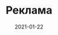 ---
layout: default
date: 2021-01-22
title: Реклама
heroBg: img/reklama-bg.jpg
class: " yellow-title"
bannerText: Мы работаем с 2015 года. Этот срок может показаться не слишком внушительным, но тем не менее, за это время мы успели получить репутацию надежного партнера и завоевать доверие большого количества постоянных клиентов, число которых постоянно растет.
icon: img/icons/icon-reklama.svg

metaTitle: "Реклама в Самаре — ИП Дубинкина"
metaDescr: "Реклама услуг в Самаре. Подробнее по тел.: 8 960 821 02 05"
---